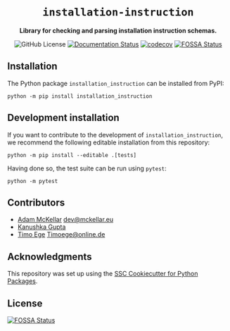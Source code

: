 <div align="center">

# `installation-instruction`

**Library for checking and parsing installation instruction schemas.**

![GitHub License](https://img.shields.io/github/license/instructions-d-installation/installation-instruction)
[![Documentation Status](https://readthedocs.org/projects/installation-instruction/badge/?version=latest)](https://installation-instruction.readthedocs.io/en/latest/?badge=latest)
[![codecov](https://codecov.io/gh/instructions-d-installation/installation-instruction/graph/badge.svg?token=5AIH36HYG3)](https://codecov.io/gh/instructions-d-installation/installation-instruction)
[![FOSSA Status](https://app.fossa.com/api/projects/git%2Bgithub.com%2Finstructions-d-installation%2Finstallation-instruction.svg?type=shield)](https://app.fossa.com/projects/git%2Bgithub.com%2Finstructions-d-installation%2Finstallation-instruction?ref=badge_shield)

</div>

## Installation

The Python package `installation_instruction` can be installed from PyPI:

```
python -m pip install installation_instruction
```

## Development installation

If you want to contribute to the development of `installation_instruction`, we recommend
the following editable installation from this repository:

```
python -m pip install --editable .[tests]
```

Having done so, the test suite can be run using `pytest`:

```
python -m pytest
```

## Contributors

* [Adam McKellar](https://github.com/WyvernIXTL) [dev@mckellar.eu](mailto:dev@mckellar.eu)
* [Kanushka Gupta](https://github.com/KanushkaGupta)
* [Timo Ege](https://github.com/TimoEg) [Timoege@online.de](mailto:Timoege@online.de)


## Acknowledgments

This repository was set up using the [SSC Cookiecutter for Python Packages](https://github.com/ssciwr/cookiecutter-python-package).


## License
[![FOSSA Status](https://app.fossa.com/api/projects/git%2Bgithub.com%2Finstructions-d-installation%2Finstallation-instruction.svg?type=large)](https://app.fossa.com/projects/git%2Bgithub.com%2Finstructions-d-installation%2Finstallation-instruction?ref=badge_large)